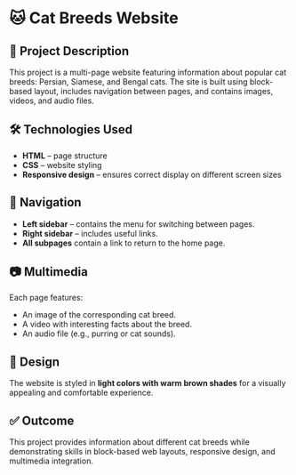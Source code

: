 # 🐱 Cat Breeds Website

## 📌 Project Description
This project is a multi-page website featuring information about popular cat breeds: Persian, Siamese, and Bengal cats. The site is built using block-based layout, includes navigation between pages, and contains images, videos, and audio files.

## 🛠️ Technologies Used
- **HTML** – page structure
- **CSS** – website styling
- **Responsive design** – ensures correct display on different screen sizes

## 🔗 Navigation
- **Left sidebar** – contains the menu for switching between pages.
- **Right sidebar** – includes useful links.
- **All subpages** contain a link to return to the home page.

## 📷 Multimedia
Each page features:
- An image of the corresponding cat breed.
- A video with interesting facts about the breed.
- An audio file (e.g., purring or cat sounds).

## 🎨 Design
The website is styled in **light colors with warm brown shades** for a visually appealing and comfortable experience.

## ✅ Outcome
This project provides information about different cat breeds while demonstrating skills in block-based web layouts, responsive design, and multimedia integration.
